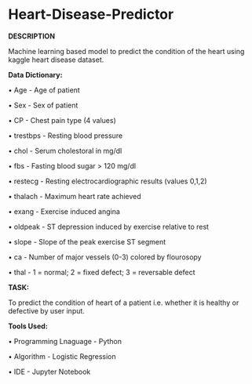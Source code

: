 # Heart-Disease-Predictor

**DESCRIPTION**

Machine learning based model to predict the condition of the heart using kaggle heart disease dataset.

**Data Dictionary:**

  • Age - Age of patient

  •	Sex - Sex of patient

  • CP - Chest pain type (4 values)

  •	trestbps - Resting blood pressure

  •	chol - Serum cholestoral in mg/dl

  •	fbs - Fasting blood sugar > 120 mg/dl

  •	restecg - Resting electrocardiographic results (values 0,1,2)

  •	thalach - Maximum heart rate achieved

  • exang - Exercise induced angina

  • oldpeak - ST depression induced by exercise relative to rest

  • slope - Slope of the peak exercise ST segment

  • ca - Number of major vessels (0-3) colored by flourosopy

  •	thal - 1 = normal; 2 = fixed defect; 3 = reversable defect

**TASK:**

To predict the condition of heart of a patient i.e. whether it is healthy or defective by user input.

**Tools Used:**

• Programming Lnaguage - Python

• Algorithm - Logistic Regression 

• IDE - Jupyter Notebook
